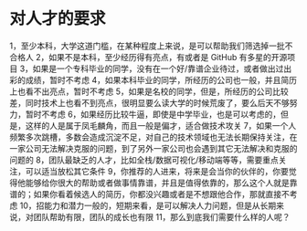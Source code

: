 # 对人才的要求

1，至少本科，大学这道门槛，在某种程度上来说，是可以帮助我们筛选掉一批不合格人
2，如果不是本科，至少经历得有亮点，有或者是 GitHub 有多星的开源项目
3，如果是一个专科毕业的同学，没有在一个好/靠谱企业待过，或者做出过出彩的成绩，暂时不考虑
4，如果本科毕业的同学，所经历的公司也一般，并且简历上也看不出亮点，暂时不考虑
5，如果是名校的同学，但是，所经历的公司比较差，同时技术上也看不到亮点，很明显要么读大学的时候荒废了，要么后天不够努力，暂时不考虑
6，如果经历比较牛逼，即使是中学毕业，也是可以考虑的，但是，这样的人是属于凤毛麟角，而且一般是偏才，适合做技术攻关
7，如果一个人频繁多次跳槽，多数会造成沉淀不足，对自己的技术领域也无法长期保持关注，在一家公司无法解决克服的问题，到了另外一家公司也会遇到其它无法解决和克服的问题的
8，团队最缺乏的人才，比如全栈/数据可视化/移动端等等，需要重点关注，可以适当放松其它条件
9，你推荐的人进来，将来是会当你的伙伴的，你要觉得他能够给你很大的帮助或者做事情靠谱，并且是值得依靠的，那么这个人就是靠谱的；如果你看着候选人的简历，你都没兴趣或者是不想跟他合作，那就直接不考虑
10，招能力和潜力一般的，短期来看，是可以解决人力问题，但是从长期来说，对团队帮助有限，团队的成长也有限
11，那么到底我们需要什么样的人呢？
